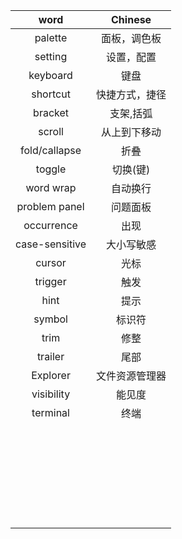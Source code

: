 |      word      |    Chinese     |
| :------------: | :------------: |
|    palette     |  面板，调色板  |
|    setting     |   设置，配置   |
|    keyboard    |      键盘      |
|    shortcut    | 快捷方式，捷径 |
|    bracket     |   支架,括弧    |
|     scroll     |  从上到下移动  |
| fold/callapse  |      折叠      |
|     toggle     |    切换(键)    |
|   word wrap    |    自动换行    |
| problem panel  |    问题面板    |
|   occurrence   |      出现      |
| case-sensitive |   大小写敏感   |
|     cursor     |      光标      |
|    trigger     |      触发      |
|      hint      |      提示      |
|     symbol     |     标识符     |
|      trim      |      修整      |
|    trailer     |      尾部      |
|    Explorer    | 文件资源管理器 |
|   visibility   |     能见度     |
|    terminal    |      终端      |
|                |                |
|                |                |
|                |                |
|                |                |
|                |                |
|                |                |
|                |                |
|                |                |
|                |                |
|                |                |
|                |                |
|                |                |
|                |                |
|                |                |
|                |                |
|                |                |
|                |                |
|                |                |
|                |                |
|                |                |
|                |                |
|                |                |
|                |                |
|                |                |
|                |                |
|                |                |
|                |                |
|                |                |

